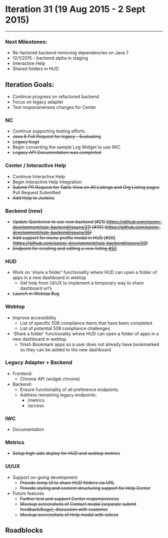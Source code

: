 # Iteration 31 (19 Aug 2015 - 2 Sept 2015)

*** 
### Next Milestones:
* Re-factored backend removing dependencies on Java 7
* 12/1/2015 - backend alpha in staging  
* Interactive Help
* Shared folders in HUD

## Iteration Goals:
* Continue progress on refactored backend
* Focus on legacy adapter
* Test responsiveness changes for Center

### NC
* Continue supporting testing efforts
* ~~Java 8 Pull Request for legacy - Evaluating~~
* ~~Legacy bugs~~
* Begin converting the sample Log Widget to use IWC
* ~~Legacy API Documentation was completed~~

### Center / Interactive Help
* Continue Interactive Help
* Begin Interactive Help Integration 
* ~~Submit PR Request for Table View on All Listings and Org Listing pages~~ Pull Request Submitted
* ~~Add Help to Jenkins~~ 
### Backend (new)
* ~~Update Quickview to use new backend [#21] (https://github.com/ozone-development/ozp-backend/issues/21) [#35] (https://github.com/ozone-development/ozp-backend/issues/35)~~
* ~~Add support for menu-profile modal in HUD [#20] (https://github.com/ozone-development/ozp-backend/issues/20)~~ 
* ~~Endpoint for creating and editing a new listing [#32](https://github.com/ozone-development/ozp-backend/issues/32)~~

### HUD
* Work on 'share a folder' functionality where HUD can open a folder of apps in a new dashboard in webtop 
  * Get help from UI/UX to implement a temporary way to share dashboard url’s
* ~~Launch in Webtop Bug~~

### Webtop
* Improve accessibility
  * List of specific 508 compliance items that have been completed
  * List of potential 508 compliance challenges
* 'Share a folder' functionality where HUD can open a folder of apps in a new dashboard in webtop
  * finish Bookmark apps so a user does not already have bookmarked so they can be added to the new dashboard

### Legacy Adapter + Backend
* Frontend:
    * Chrome API (widget chrome)
* Backend:
    * Ensure functionality of all preference endpoints.
    * Address remaining legacy endpoints:
        * /metrics
        * /access

### IWC
* Documentation

### Metrics
* ~~Setup high side deploy for HUD and webtop metrics~~

### UI/UX
* Support on-going development
  * ~~Provide temp UI to share HUD folders via URL~~
  * ~~Provide styling and content structuring support for Help Center~~
* Future features
  * ~~Further test and support Center responsiveness~~
  * ~~Mockup screenshots of Contact modal (separate submit feedback/bugs), discussion with customer~~
  * ~~Mockup screenshots of Help modal with videos~~

## Roadblocks